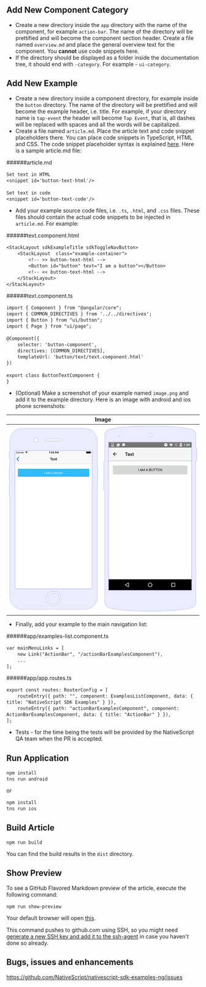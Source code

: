 
## Add New Component Category

 - Create a new directory inside the `app` directory with the name of the component, for example `action-bar`. The name of the directory will be prettified and will become the component section header. Create a file named `overview.md` and place the general overview text for the component. You **cannot** use code snippets here. 
 - If the directory should be displayed as a folder inside the documentation tree, it should end with `-category`. For example - `ui-category`.

## Add New Example

 - Create a new directory inside a component directory, for example inside the `button` directory. The name of the directory will be prettified and will become the example header, i.e. title. For example, if your directory name is `tap-event` the header will become `Tap Event`, that is, all dashes will be replaced with spaces and all the words will be capitalized.
 - Create a file named `article.md`. Place the article text and code snippet placeholders there. You can place code snippets in TypeScript, HTML and CSS. The code snippet placeholder syntax is explained [here](https://github.com/NativeScript/markdown-snippet-injector). Here is a sample article.md file:

######article.md
```
Set text in HTML
<snippet id='button-text-html'/>

Set text in code
<snippet id='button-text-code'/>
```
 - Add your example source code files, i.e. `.ts`, `.html`, and `.css` files. These files should contain the actual code snippets to be injected in `article.md`. For example:

######text.component.html
```
<StackLayout sdkExampleTitle sdkToggleNavButton>
    <StackLayout  class="example-container">
        <!-- >> button-text-html -->
        <Button id="button" text="I am a button"></Button>
        <!-- << button-text-html -->
    </StackLayout>
</StackLayout>
```

######text.component.ts
```
import { Component } from "@angular/core";
import { COMMON_DIRECTIVES } from '../../directives';
import { Button } from "ui/button";
import { Page } from "ui/page";

@Component({
    selector: 'button-component',
    directives: [COMMON_DIRECTIVES],
    templateUrl: 'button/text/text.component.html'
})

export class ButtonTextComponent {
}
```
 - (Optional) Make а screenshot of your example named `image.png` and add it to the example directory. Here is an image with android and ios phone screenshots:

|Image|
|---|
|![Image](app/ui-category/button/image.png "Image")|

 - Finally, add your example to the main navigation list:

######app/examples-list.component.ts
```
var mainMenuLinks = [
    new Link("ActionBar", "/actionBarExamplesComponent"),
    ...
];
```
######app/app.routes.ts
```
export const routes: RouterConfig = [
    routeEntry({ path: "", component: ExamplesListComponent, data: { title: "NativeScript SDK Examples" } }),
    routeEntry({ path: "actionBarExamplesComponent", component: ActionBarExamplesComponent, data: { title: "ActionBar" } }),
];
```

 - Tests - for the time being the tests will be provided by the NativeScript QA team when the PR is accepted.

## Run Application
```
npm install
tns run android
```
or
```
npm install
tns run ios
```

## Build Article
```
npm run build
```
You can find the build results in the `dist` directory.

## Show Preview 
To see a GitHub Flavored Markdown preview of the article, execute the following command:
```
npm run show-preview
``` 

Your default browser will open [this](https://github.com/NativeScript/nativescript-sdk-examples-preview/).

This command pushes to github.com using SSH, so you might need [generate a new SSH key and add it to the ssh-agent](https://help.github.com/articles/generating-a-new-ssh-key-and-adding-it-to-the-ssh-agent/) in case you haven't done so already.

## Bugs, issues and enhancements
https://github.com/NativeScript/nativescript-sdk-examples-ng/issues

